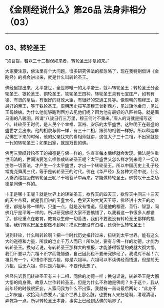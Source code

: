 # 《金刚经说什么》第26品 法身非相分（03）

------

## 03、转轮圣王

“须菩提，若以三十二相观如来者，转轮圣王即是如来。”

大家要注意，佛法里有个大问题，很多研究佛法的都忽略了，现在我特别借讲《金刚经》的机会讲出来，就是什么叫转轮圣王。

佛经里提出来，太平盛世，全世界唯一的太平帝王，就叫转轮圣王；转轮圣王分金轮圣王、银轮圣王、铜轮圣王、铁轮圣王四种。转轮圣王具有七宝庄严，如有有德、有贤的皇后，有很好的财政大臣，有很好的交通工具等。像周朝的周穆王，是最好的帝王，等于铁轮圣王。周朝历史描写周穆王曾到西方，见过瑶池金母，见过王母娘娘。为什么他能够跑到西方去见他们呢？因为他有最好的八匹神马，就是画马画的八骏图。所谓“八骏日行三万里，穆王何时不重来。”唐人的诗就是描写这个。转轮圣王时代，是人民个个幸福、富裕、安乐的太平盛世。这种明王在最盛的盛世才会出来，他的相貌与佛一样，有三十二相，跟佛的相貌一样好。所以释迦牟尼佛生下来的时候，他的父亲找来的看相师就讲，这位太子三十二相，不出家就是一代的转轮圣王；如果出家，就是万世的佛。

佛再三赞叹转轮圣王的福德是与佛一样的，你查查每本佛经就会发现。佛法是注重世间法的，世间法要怎么样修成转轮圣王呢？太平盛世又怎么样才到来呢？一切众生修一切善法，才产生一个太平盛世，才出一个转轮圣王。所以中国历史上孔子经常提尧舜禹三代，等于是转轮圣王的时代。佛在《华严经》及各种大经中说，什么人够资格投胎做转轮圣王呢？十地菩萨中再来，才能做转轮圣王。佛赞叹十王之功德是同佛一样的。

十王是哪十王呢？就是世界上的转轮圣王，欲界天的四天王，欲界天中间三十三天的天主帝释，就是我们讲的玉皇大帝，色界天的大梵天王等，佛经讲十大王的功德，都是与佛一样的，只差一点，就是没有悟道。但是他的福德、善行、智慧，同佛几乎是平等一样的。所以研究佛经大家不要搞错了，以我看这一节很多人都错了。佛经重点在教育，教育众生修一切善法，我们不要说没有转轮圣王那样的福德，我们转泥巴圣王都做不到啊！摸泥巴都没有资格，还谈什么转轮圣王！

说到转轮，什么叫转轮啊？把一个时代历史扭转过来，扭转到太平世界。能有这么大的道德和力量，所救的岂止千万人而已！所以说，要有与佛一样的功德，才能为转轮圣王。换句话说，有转轮圣王那样大的福报，才能够得智慧的成就大彻大悟。我们不要以为六祖不识字而能悟道，自己因此也不要研究佛经了。我说对不起！六祖只有一个，可惜你不是六祖，你是六祖半。六祖可以不读佛经而悟道，但是前无六祖，后无六祖，你只是六祖半，不要作此想了。

佛经告诉我们转轮圣王有三十二相，同佛的功德一样；换句话说，转轮圣王是大彻大悟的肉身佛，故意人世作转轮圣王。但是为什么不称他是佛呢？关于这个，我从前年轻的时候很狂妄，人家问我为什么不出家，我就有一首诗最后两句：“此身不上如来座，收拾河山亦要人。”这个世界上那么脏，也要有人来扫地啊，清理清理，弄乾净一点。所以转轮圣王本身，事实上已经到达佛的境界了。

